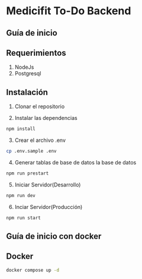 # Medicifit To-Do Backend

## Guía de inicio
## Requerimientos
1. NodeJs
2. Postgresql
## Instalación

1. Clonar el repositorio

2. Instalar las dependencias

```bash
npm install
```

3. Crear el archivo .env

```bash
cp .env.sample .env
```

4. Generar tablas de base de datos la base de datos

```bash
npm run prestart
```
5. Iniciar Servidor(Desarrollo)
```bash
npm run dev
```
6. Inciar Servidor(Producción)
```bash
npm run start
```
## Guía de inicio con docker
## Docker
```bash
docker compose up -d
```
